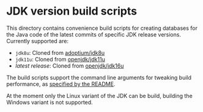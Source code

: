 # JDK version build scripts
This directory contains convenience build scripts for creating databases for the Java code of the latest commits of specific JDK release versions. Currently supported are:
- `jdk8u`: Cloned from [adoptium/jdk8u](https://github.com/adoptium/jdk8u)
- `jdk11u`: Cloned from [openjdk/jdk11u](https://github.com/openjdk/jdk11u)
- _latest release_: Cloned from [openjdk/jdk16u](https://github.com/openjdk/jdk16u)

The build scripts support the command line arguments for tweaking build performance, as [specified by the README](/README.md#build-configuration).

At the moment only the Linux variant of the JDK can be build, building the Windows variant is not supported.
